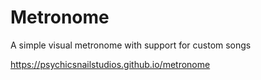 # Metronome
A simple visual metronome with support for custom songs

https://psychicsnailstudios.github.io/metronome
